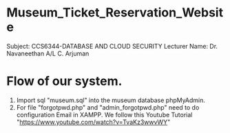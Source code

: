 # Museum_Ticket_Reservation_Website
Subject: CCS6344-DATABASE AND CLOUD SECURITY
Lecturer Name:  Dr. Navaneethan A/L C. Arjuman


# Flow of our system.
1. Import sql "museum.sql" into the museum database phpMyAdmin.
2. For file "forgotpwd.php" and "admin_forgotpwd.php" need to do configuration Email in XAMPP. We follow this Youtube Tutorial "https://www.youtube.com/watch?v=TvaKz3wwvWY"
   
